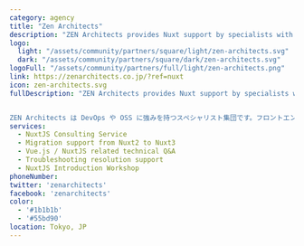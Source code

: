 ```yaml
---
category: agency
title: "Zen Architects"
description: "ZEN Architects provides Nuxt support by specialists with strengths in DevOps and OSS. Our team consists of top-notch experts in front-end technologies, with extensive experience developing with frameworks including Vue.js and Nuxt.js over years. We keep focusing on optimizing clients IT investment by providing the most efficient solution case by case."
logo:
  light: "/assets/community/partners/square/light/zen-architects.svg"
  dark: "/assets/community/partners/square/dark/zen-architects.svg"
logoFull: "/assets/community/partners/full/light/zen-architects.png"
link: https://zenarchitects.co.jp/?ref=nuxt
icon: zen-architects.svg
fullDescription: "ZEN Architects provides Nuxt support by specialists with strengths in DevOps and OSS. Our team consists of top-notch experts in front-end technologies, with extensive experience developing with frameworks including Vue.js and Nuxt.js over years. We keep focusing on optimizing clients IT investment by providing the most efficient solution case by case.


ZEN Architects は DevOps や OSS に強みを持つスペシャリスト集団です。フロントエンド技術については、Vue.js や Nuxt.js などのフレームワークを使った開発経験が豊富で、チームには日本を代表するエキスパートも含まれています。ZEN Architects が提供する技術アドバイザリサービスでは、これまで数十社にのぼるエンタープライズ開発プロジェクトをサポートしてきました。私たちは日頃よりお客様のITへの投資を最適化することにフォーカスしており、ケースごとに最適な解決策を提供します。"
services:
  - NuxtJS Consulting Service
  - Migration support from Nuxt2 to Nuxt3
  - Vue.js / NuxtJS related technical Q&A
  - Troubleshooting resolution support
  - NuxtJS Introduction Workshop
phoneNumber:
twitter: 'zenarchitects'
facebook: 'zenarchitects'
color:
  - '#1b1b1b'
  - '#55bd90'
location: Tokyo, JP
---
```

